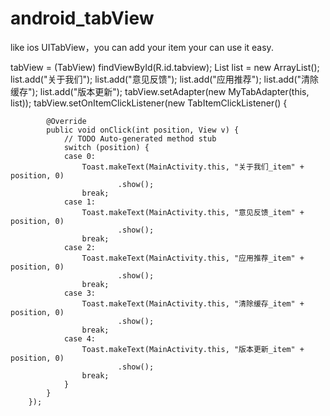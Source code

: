 android_tabView
===============

like ios UITabView，you can add your item
your can use it easy.


tabView = (TabView) findViewById(R.id.tabview);
  	List<String> list = new ArrayList<String>();
		list.add("关于我们");
		list.add("意见反馈");
		list.add("应用推荐");
		list.add("清除缓存");
		list.add("版本更新");
		tabView.setAdapter(new MyTabAdapter(this, list));
		tabView.setOnItemClickListener(new TabItemClickListener() {

			@Override
			public void onClick(int position, View v) {
				// TODO Auto-generated method stub
				switch (position) {
				case 0:
					Toast.makeText(MainActivity.this, "关于我们_item" + position, 0)
							.show();
					break;
				case 1:
					Toast.makeText(MainActivity.this, "意见反馈_item" + position, 0)
							.show();
					break;
				case 2:
					Toast.makeText(MainActivity.this, "应用推荐_item" + position, 0)
							.show();
					break;
				case 3:
					Toast.makeText(MainActivity.this, "清除缓存_item" + position, 0)
							.show();
					break;
				case 4:
					Toast.makeText(MainActivity.this, "版本更新_item" + position, 0)
							.show();
					break;
				}
			}
		});
  

